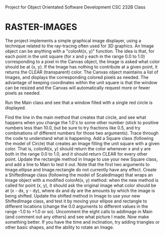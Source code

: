 Project for Object Orientated Software Development CSC 232B Class

# RASTER-IMAGES
The project implements a simple graphical image displayer, using a technique related to the ray-tracing often used for 3D graphics.
An Image object can be anything with a "colorAt(x, y)" function. The idea is that, for each point in the unit square (for x and y each in the range 0.0 to 1.0) corresponding to a pixel in the Canvas object, the Image is asked what color should be at (x, y). If the Image has nothing to contribute at a given point, it returns the CLEAR (transparent) color. The Canvas object maintains a list of Images, and displays the corresponding colored pixels as needed. The advantage of keeping coordinates within the unit square is that the window can be resized and the Canvas will automatically request more or fewer pixels as needed.

Run the Main class and see that a window filled with a single red circle is displayed.

Find the line in the main method that creates that circle, and see what happens when you change the 1.0's to some other number (stick to positive numbers less than 10.0, but be sure to try fractions like 0.5, and try combinations of different numbers for those two arguments). Trace through the code to understand what is happening.
Add a Square class (following the model of Circle) that creates an Image filling the unit square with a given color. That is, colorAt(x, y) should return the color whenever x and y are both in the range 0.0 to 1.0, and it should return CLEAR for every other point. Update the rectangle method in Image to use your new Square class, and add a line to Main to test it out.
Note that the first two arguments to Image.ellipse and Image.rectangle do not currently have any effect. Create a ShiftedImage class (following the model of ScaledImage) that wraps an Image object with a modified colorAt(x, y) method: when the new method is called for point (x, y), it should ask the original image what color should be at (x - dx, y - dy), where dx and dy are the amounts by which the image is being shifted. Update the shifted method in Image to use your new ShiftedImage class, and test it by moving your ellipse and rectangle to different locations (change the 0.0 arguments to different values in the range -1.0 to +1.0 or so).
Uncomment the eight calls to addImage in Main (and comment out any others) and see what picture I made. Now make something better.
If you have the time and inclination, try adding triangles or other basic shapes, and the ability to rotate an Image.
